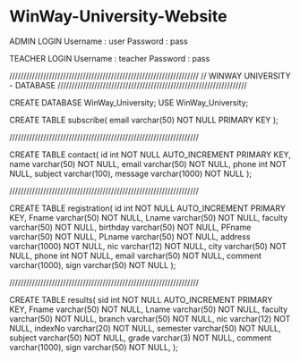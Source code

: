 # WinWay-University-Website

ADMIN LOGIN 
Username : user
Password : pass

TEACHER LOGIN 
Username : teacher
Password : pass


///////////////////////////////////////////////////////////////////
//	WINWAY UNIVERSITY - DATABASE
///////////////////////////////////////////////////////////////////


CREATE DATABASE WinWay_University;
USE WinWay_University;


CREATE TABLE subscribe(
	email		varchar(50)	NOT NULL	PRIMARY KEY
);

///////////////////////////////////////////////////////////////////

CREATE TABLE contact(
	id		int 		NOT NULL 	AUTO_INCREMENT PRIMARY KEY,
	name		varchar(50) 	NOT NULL,
	email		varchar(50) 	NOT NULL,
	phone		int 		NOT NULL,
	subject		varchar(100),
	message		varchar(1000) 	NOT NULL
);

///////////////////////////////////////////////////////////////////

CREATE TABLE registration(
	id		int 		NOT NULL 	AUTO_INCREMENT PRIMARY KEY,
	Fname		varchar(50) 	NOT NULL,
	Lname		varchar(50) 	NOT NULL,
	faculty		varchar(50) 	NOT NULL,
	birthday 	varchar(50) 	NOT NULL,
	PFname		varchar(50) 	NOT NULL,
	PLname		varchar(50) 	NOT NULL,
	address		varchar(1000) 	NOT NULL,
	nic		varchar(12) 	NOT NULL,
	city		varchar(50) 	NOT NULL,
	phone		int 		NOT NULL,
	email		varchar(50) 	NOT NULL,
	comment		varchar(1000),
	sign		varchar(50) 	NOT NULL
);

///////////////////////////////////////////////////////////////////

CREATE TABLE results(
	sid		int 		NOT NULL 	AUTO_INCREMENT PRIMARY KEY,
	Fname		varchar(50)	NOT NULL,
	Lname		varchar(50)	NOT NULL,
	faculty		varchar(50)	NOT NULL,
	branch		varchar(50)	NOT NULL,
	nic		varchar(12)	NOT NULL,
	indexNo		varchar(20)	NOT NULL,
	semester	varchar(50)	NOT NULL,
	subject		varchar(50)	NOT NULL,
	grade		varchar(3)	NOT NULL,
	comment		varchar(1000),
	sign		varchar(50)	NOT NULL,
);
